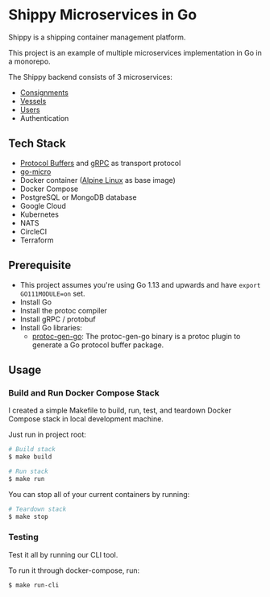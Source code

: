 # Shippy Microservices in Go

Shippy is a shipping container management platform.

This project is an example of multiple microservices implementation in Go in a monorepo.

The Shippy backend consists of 3 microservices:

- [Consignments](./shippy-service-consignment)
- [Vessels](./shippy-service-vessel)
- [Users](./shippy-service-user)
- Authentication

## Tech Stack

- [Protocol Buffers](https://developers.google.com/protocol-buffers) and [gRPC](https://grpc.io/) as transport protocol
- [go-micro](https://micro.mu/)
- Docker container ([Alpine Linux](https://alpinelinux.org/about/) as base image)
- Docker Compose
- PostgreSQL or MongoDB database
- Google Cloud
- Kubernetes
- NATS
- CircleCI
- Terraform

## Prerequisite

- This project assumes you're using Go 1.13 and upwards and have `export GO111MODULE=on` set.
- Install Go
- Install the protoc compiler
- Install gRPC / protobuf
- Install Go libraries:
    - [protoc-gen-go](https://pkg.go.dev/github.com/golang/protobuf/protoc-gen-go): The protoc-gen-go binary is a protoc plugin to generate a Go protocol buffer package.

## Usage

### Build and Run Docker Compose Stack

I created a simple Makefile to build, run, test, and teardown Docker Compose
stack in local development machine.

Just run in project root:

```sh
# Build stack
$ make build

# Run stack
$ make run
```

You can stop all of your current containers by running:

```sh
# Teardown stack
$ make stop
```

### Testing

Test it all by running our CLI tool.

To run it through docker-compose, run:

```sh
$ make run-cli
```
